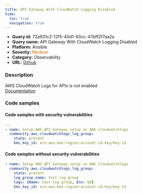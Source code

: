 ```yaml
---
title: API Gateway With CloudWatch Logging Disabled
hide:
  toc: true
  navigation: true
---
```


<style>
  .highlight .hll {
    background-color: #ff171742;
  }
  .md-content {
    max-width: 1100px;
    margin: 0 auto;
  }
</style>

-   **Query id:** 72a931c2-12f5-40d1-93cc-47bff2f7aa2a
-   **Query name:** API Gateway With CloudWatch Logging Disabled
-   **Platform:** Ansible
-   **Severity:** <span style="color:#C60">Medium</span>
-   **Category:** Observability
-   **URL:** [Github](https://github.com/Checkmarx/kics/tree/master/assets/queries/ansible/aws/api_gateway_with_cloudwatch_logging_disabled)

### Description
AWS CloudWatch Logs for APIs is not enabled<br>
[Documentation](https://docs.ansible.com/ansible/latest/collections/community/aws/cloudwatchlogs_log_group_module.html#ansible-collections-community-aws-cloudwatchlogs-log-group-module)

### Code samples
#### Code samples with security vulnerabilities
```yaml title="Positive test num. 1 - yaml file" hl_lines="3"
---
- name: Setup AWS API Gateway setup on AWS cloudwatchlogs
  community.aws.cloudwatchlogs_log_group:
    state: present
    kms_key_id: arn:aws:kms:region:account-id:key/key-id

```


#### Code samples without security vulnerabilities
```yaml title="Negative test num. 1 - yaml file"
- name: Setup AWS API Gateway setup on AWS cloudwatchlogs
  community.aws.cloudwatchlogs_log_group:
    state: present
    log_group_name: test-log-group
    tags: {Name: test-log-group, Env: QA}
    kms_key_id: arn:aws:kms:region:account-id:key/key-id

```
